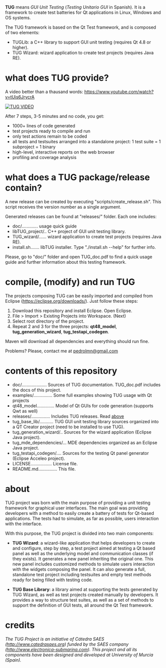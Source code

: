 
**TUG** means *GUI Unit Testing* (*Testing Unitario GUI* in Spanish). It is a framework to create test batteries for Qt applications in Linux, Windows and OS systems. 

The TUG framework is based on the Qt Test framework, and is composed of two elements:
* TUGLib: a C++ library to support GUI unit testing (requires Qt 4.8 or higher).
* TUG Wizard: wizard application to create test projects (requires Java RE).


# what does TUG provide?

A video better than a thausand words: https://www.youtube.com/watch?v=tUis6JrycrA

[![TUG VIDEO](http://img.youtube.com/vi/tUis6JrycrA/0.jpg)](http://www.youtube.com/watch?v=tUis6JrycrA)

After 7 steps, 3-5 minutes and no code, you get:
* 1000+ lines of code generated
* test projects ready to compile and run
* only test actions remain to be coded
* all tests and testsuites arranged into a standalone project: 1 test suite = 1 subproject = 1 binary
* high-level, interactive reports on the web browser
* profiling and coverage analysis

# what does a TUG package/release contain?

A new release can be created by executing "scripts/create_release.sh". This script receives the version
number as a single argument.

Generated releases can be found at "releases/" folder. Each one includes:

* doc/............. usage quick guide
* libTUG_project/.. C++ project of GUI unit testing library.
* TUG_wizard/...... wizard application to create test projects (requires Java RE).
* install.sh....... libTUG installer. Type "./install.sh --help" for further info.
   
Please, go to "doc/" folder and open TUG_doc.pdf to find a quick usage guide and 
further information about this testing framework.

# compile, (modify) and run TUG

The projects composing TUG can be easily imported and compiled from Eclipse (https://eclipse.org/downloads/). Just follow these steps:

1. Download this repository and install Eclipse. Open Eclipse.
2. File > Import > Existing Projects into Workspace. (Next)
3. Select root directory of the project.
4. Repeat 2 and 3 for the three projects: **qt48_model**, **tug_generation_wizard**, **tug_testapi_codegen**.

Maven will download all dependencies and everything should run fine.

Problems? Please, contact me at [pedrolmn@gmail.com](mailto:pedrolmn@gmail.com)

# contents of this repository

* doc/.................... Sources of TUG documentation. TUG_doc.pdf includes the docs of this project.
* examples/............... Some full examples showing TUG usage with Qt projects
* qt48_model.............. Model of Qt GUIs for code generation (supports Qwt as well)
* releases/............... Includes TUG releases. Read [above](http://github.com/pedromateo/tug_qt_unit_testing_fw#what-does-a-tug-packagerelease-contain)
* tug_base_lib/........... TUG GUI unit testing library sources organized into a QT Creator project (need to be installed to use TUG).
* tug_generation_wizard/.. Sources for the wizard application (Eclipse Java project).
* tug_mde_dependencies/... MDE dependencies organized as an Eclipse Java project.
* tug_testapi_codegen/.... Sources for the testing Qt panel generator (Eclipse Acceleo project).
* LICENSE................. License file.
* README.md............... This file.


# about

TUG project was born with the main purpose of providing a unit testing framework for graphical user interfaces. The main goal was providing developers with a method to easily create a battery of tests for Qt-based applications. The tests had to simulate, as far as possible, users interaction with the interface.

With this purpose, the TUG project is divided into two main components:

* **TUG Wizard**: a wizard-like application that helps developers to create and configure, step by step, a test project aimed at testing a Qt based panel as well as the underlying model and communication classes (if they exists). It generates a new panel inheriting the original one. This new panel includes customized methods to simulate users interaction with the widgets composing the panel. It can also generate a full, standalone test project including testsuites and empty test methods ready for being filled with testing code.

* **TUG Base Library**: a library aimed at supporting the tests generated by TUG Wizard, as well as test projects created manually by developers. It provides a way to structure test suites, as well as a set of methods to support the definition of GUI tests, all around the Qt Test framework.
  
# credits

*The TUG Project is an initiative of Cátedra SAES (http://www.catedrasaes.org) funded by the SAES company
(http://www.electronica-submarina.com). This project and all its components have been designed and developed at University of Murcia (Spain).*
